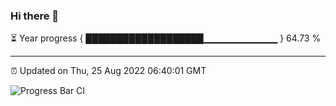 ### Hi there 👋

⏳ Year progress { ███████████████████▁▁▁▁▁▁▁▁▁▁▁ } 64.73 %

---

⏰ Updated on Thu, 25 Aug 2022 06:40:01 GMT

![Progress Bar CI](https://github.com/ZhaoGui/ZhaoGui/workflows/Progress%20Bar%20CI/badge.svg)

